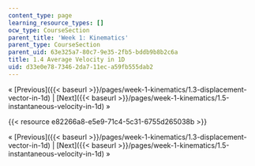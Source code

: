 ```yaml
---
content_type: page
learning_resource_types: []
ocw_type: CourseSection
parent_title: 'Week 1: Kinematics'
parent_type: CourseSection
parent_uid: 63e325a7-80c7-9e35-2fb5-bddb9b8b2c6a
title: 1.4 Average Velocity in 1D
uid: d33e0e78-7346-2da7-11ec-a59fb555dab2
---
```


« [Previous]({{< baseurl >}}/pages/week-1-kinematics/1.3-displacement-vector-in-1d) | [Next]({{< baseurl >}}/pages/week-1-kinematics/1.5-instantaneous-velocity-in-1d) »

{{< resource e82266a8-e5e9-71c4-5c31-6755d265038b >}}

« [Previous]({{< baseurl >}}/pages/week-1-kinematics/1.3-displacement-vector-in-1d) | [Next]({{< baseurl >}}/pages/week-1-kinematics/1.5-instantaneous-velocity-in-1d) »